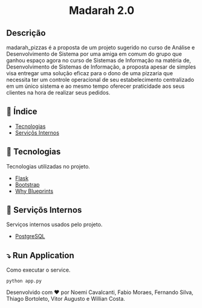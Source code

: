 <h1 align="center">Madarah 2.0</h1>

## Descrição
madarah_pizzas é a proposta de um projeto sugerido no curso de Análise e Desenvolvimento de Sistema por uma amiga em comum do grupo que ganhou espaço agora no curso de Sistemas de Informação na matéria de, Desenvolvimento de Sistemas de Informação, a proposta apesar de simples visa entregar uma solução eficaz para o dono de uma pizzaria que necessita ter um controle operacional de seu estabelecimento centralizado em um único sistema e ao mesmo tempo oferecer praticidade aos seus clientes na hora de realizar seus pedidos. 

## 🔖 Índice
- [Tecnologias](#-Tecnologias)
- [Serviçõs Internos](#-Serviçõs-Internos)

## 🚀 Tecnologias


Tecnologias utilizadas no projeto.

- [Flask](https://flask.palletsprojects.com/en/2.0.x/)
- [Bootstrap](https://getbootstrap.com/docs/4.1/getting-started/introduction/)
- [Why Blueprints](https://flask.palletsprojects.com/en/2.0.x/blueprints/)

## 🔗 Serviçõs Internos

Serviços internos usados pelo projeto.

- [PostgreSQL](https://www.postgresql.org/docs/)


## ⤵ Run Application

Como executar o service.

```
python app.py
```

Desenvolvido com ❤️ por Noemi Cavalcanti, Fabio Moraes, Fernando Silva, Thiago Bortoleto, Vitor Augusto e Willian Costa.
